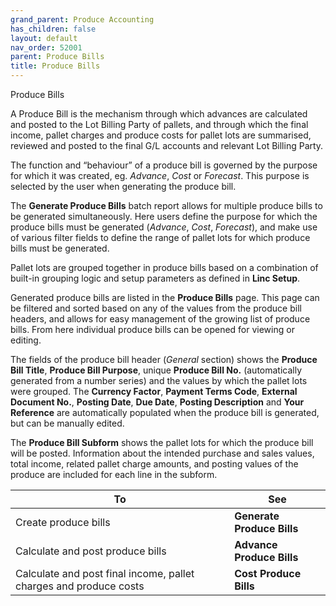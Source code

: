 ```yaml
---
grand_parent: Produce Accounting
has_children: false
layout: default
nav_order: 52001
parent: Produce Bills
title: Produce Bills
---
```


Produce Bills

A Produce Bill is the mechanism through which advances are calculated and posted to the Lot Billing Party of pallets, and through which the final income, pallet charges and produce costs for pallet lots are summarised, reviewed and posted to the final G/L accounts and relevant Lot Billing Party.




The function and “behaviour” of a produce bill is governed by the purpose for which it was created, eg. *Advance*, *Cost* or *Forecast*. This purpose is selected by the user when generating the produce bill.




The **Generate Produce Bills** batch report allows for multiple produce bills to be generated simultaneously. Here users define the purpose for which the produce bills must be generated (*Advance*, *Cost*, *Forecast*), and make use of various filter fields to define the range of pallet lots for which produce bills must be generated.




Pallet lots are grouped together in produce bills based on a combination of built-in grouping logic and setup parameters as defined in **Linc Setup**.




Generated produce bills are listed in the **Produce Bills** page. This page can be filtered and sorted based on any of the values from the produce bill headers, and allows for easy management of the growing list of produce bills. From here individual produce bills can be opened for viewing or editing.




The fields of the produce bill header (*General* section) shows the **Produce Bill Title**, **Produce Bill Purpose**, unique **Produce Bill No.** (automatically generated from a number series) and the values by which the pallet lots were grouped. The **Currency Factor**, **Payment Terms Code**, **External Document No.**, **Posting Date**, **Due Date**, **Posting Description** and **Your Reference** are automatically populated when the produce bill is generated, but can be manually edited.




The **Produce Bill Subform** shows the pallet lots for which the produce bill will be posted. Information about the intended purchase and sales values, total income, related pallet charge amounts, and posting values of the produce are included for each line in the subform.






| **To** | **See** |
| --- | --- |
| Create produce bills | **Generate Produce Bills** |
| Calculate and post produce bills | **Advance Produce Bills** |
| Calculate and post final income, pallet charges and produce costs | **Cost Produce Bills** |